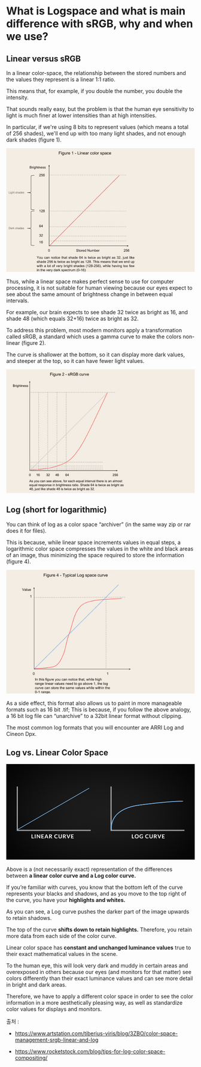 What is Logspace and what is main difference with sRGB, why and when we use?
================


Linear versus sRGB
-----


In a linear color-space, the relationship between the stored numbers and the values they represent is a linear 1:1 ratio. 


This means that, for example, if you double the number, you double the intensity.


That sounds really easy, but the problem is that the human eye sensitivity to light is much finer at lower intensities than at high intensities. 


In particular, if we're using 8 bits to represent values (which means a total of 256 shades), we'll end up with too many light shades, and not enough dark shades (figure 1).


![linear](https://raw.githubusercontent.com/PhoebeLimm/2DDigitalCompositing/master/Week3/img/image00.jpg)


Thus, while a linear space makes perfect sense to use for computer processing, it is not suitable for human viewing because our eyes expect to see about the same amount of brightness change in between equal intervals. 


For example, our brain expects to see shade 32 twice as bright as 16, and shade 48 (which equals 32+16) twice as bright as 32.


To address this problem, most modern monitors apply a transformation called sRGB, a standard which uses a gamma curve to make the colors non-linear (figure 2).


The curve is shallower at the bottom, so it can display more dark values, and steeper at the top, so it can have fewer light values.


![sRGB](https://raw.githubusercontent.com/PhoebeLimm/2DDigitalCompositing/master/Week3/img/image02.jpg)


Log (short for logarithmic)
---------
You can think of log as a color space “archiver” (in the same way zip or rar does it for files). 


This is because, while linear space increments values in equal steps, a logarithmic color space compresses the values in the white and black areas of an image, thus minimizing the space required to store the information (figure 4).


![Log](https://raw.githubusercontent.com/PhoebeLimm/2DDigitalCompositing/master/Week3/img/image01.jpg)

As a side effect, this format also allows us to paint in more manageable formats such as 16 bit .tif; This is because, if you follow the above analogy, a 16 bit log file can “unarchive” to a 32bit linear format without clipping.


The most common log formats that you will encounter are ARRI Log and Cineon Dpx.


Log vs. Linear Color Space
----


![vs](https://raw.githubusercontent.com/PhoebeLimm/2DDigitalCompositing/master/Week3/img/Log-Curve.jpg)

Above is a (not necessarily exact) representation of the differences between **a linear color curve and a Log color curve.**


If you’re familiar with  curves, you know that the bottom left of the curve represents your blacks and shadows, and as you move to the top right of the curve, you have your **highlights and whites.**


As you can see, a Log curve pushes the darker part of the image upwards to retain shadows. 


The top of the curve **shifts down to retain highlights.** Therefore, you retain more data from each side of the color curve.




Linear color space has **constant and unchanged luminance values** true to their exact mathematical values in the scene. 


To the human eye, this will look very dark and muddy in certain areas and overexposed in others because our eyes (and monitors for that matter) see colors differently than their exact luminance values and can see more detail in bright and dark areas. 


Therefore, we have to apply a different color space in order to see the color information in a more aesthetically pleasing way, as well as standardize color values for displays and monitors.



출처 : 


- https://www.artstation.com/tiberius-viris/blog/3ZBO/color-space-management-srgb-linear-and-log


- https://www.rocketstock.com/blog/tips-for-log-color-space-compositing/

